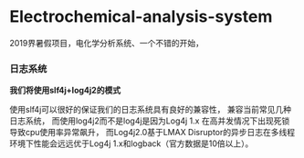 # Electrochemical-analysis-system
2019界暑假项目，电化学分析系统、一个不错的开始，

### 日志系统
**我们将使用slf4j+log4j2的模式**

使用slf4j可以很好的保证我们的日志系统具有良好的兼容性， 
兼容当前常见几种日志系统，
而使用log4j2而不是log4j是因为Log4j 1.x 在高并发情况下出现死锁导致cpu使用率异常飙升，
而Log4j2.0基于LMAX Disruptor的异步日志在多线程环境下性能会远远优于Log4j 1.x和logback（官方数据是10倍以上）。